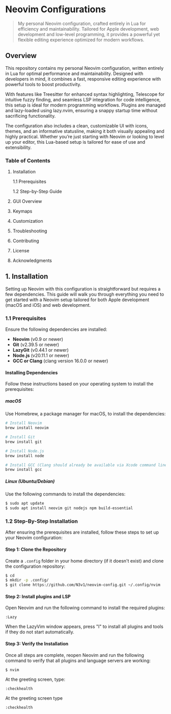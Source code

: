 # Neovim Configurations

> My personal Neovim configuration, crafted entirely in Lua for efficiency and maintainability. Tailored for Apple development, web development and low-level programming, it provides a powerful yet flexible editing experience optimized for modern workflows.

## Overview

This repository contains my personal Neovim configuration, written entirely in Lua for optimal performance and maintainability. Designed with developers in mind, it combines a fast, responsive editing experience with powerful tools to boost productivity.

With features like Treesitter for enhanced syntax highlighting, Telescope for intuitive fuzzy finding, and seamless LSP integration for code intelligence, this setup is ideal for modern programming workflows. Plugins are managed and lazy-loaded using lazy.nvim, ensuring a snappy startup time without sacrificing functionality.

The configuration also includes a clean, customizable UI with icons, themes, and an informative statusline, making it both visually appealing and highly practical. Whether you’re just starting with Neovim or looking to level up your editor, this Lua-based setup is tailored for ease of use and extensibility.

### Table of Contents

1. Installation

    1.1 Prerequisites

    1.2 Step-by-Step Guide

2. GUI Overview

3. Keymaps

4. Customization

5. Troubleshooting

6. Contributing

7. License

8. Acknowledgments

## 1. Installation

Setting up Neovim with this configuration is straightforward but requires a few dependencies. This guide will walk you through everything you need to get started with a Neovim setup tailored for both Apple development (macOS and iOS) and web development.

### 1.1 Prerequisites

Ensure the following dependencies are installed:

- **Neovim** (v0.9 or newer)
- **Git** (v2.39.5 or newer)
- **LazyGit** (v0.44.1 or newer)
- **Node.js** (v20.11.1 or newer)
- **GCC or Clang** (clang version 16.0.0 or newer)

#### Installing Dependencies

Follow these instructions based on your operating system to install the prerequisites:

##### macOS

Use Homebrew, a package manager for macOS, to install the dependencies:

```sh
# Install Neovim
brew install neovim

# Install Git
brew install git

# Install Node.js
brew install node

# Install GCC (Clang should already be available via Xcode command line tools)
brew install gcc
```

##### Linux (Ubuntu/Debian)

Use the following commands to install the dependencies:

```sh
$ sudo apt update
$ sudo apt install neovim git nodejs npm build-essential
```

### 1.2 Step-By-Step Installation

After ensuring the prerequisites are installed, follow these steps to set up your Neovim configuration:

#### Step 1: Clone the Repository

Create a `.config` folder in your home directory (if it doesn't exist) and clone the configuration repository:

```sh
$ cd
$ mkdir -p .config/
$ git clone https://github.com/N3v1/neovim-config.git ~/.config/nvim
```

#### Step 2: Install plugins and LSP

Open Neovim and run the following command to install the required plugins:

```vim
:Lazy
```

When the LazyVim window appears, press "I" to install all plugins and tools if they do not start automatically.

#### Step 3: Verify the Installation

Once all steps are complete, reopen Neovim and run the following command to verify that all plugins and language servers are working:

```sh
$ nvim
```

At the greeting screen, type:

```vim
:checkhealth
```

At the greeting screen type

```vim
:checkhealth
```